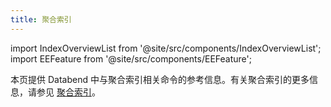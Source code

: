 ```yaml
---
title: 聚合索引
---
```

import IndexOverviewList from '@site/src/components/IndexOverviewList';
import EEFeature from '@site/src/components/EEFeature';

<EEFeature featureName='AGGREGATING INDEX'/>

本页提供 Databend 中与聚合索引相关命令的参考信息。有关聚合索引的更多信息，请参见 [聚合索引](/guides/performance/aggregating-index)。

<IndexOverviewList />